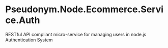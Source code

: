 # Pseudonym.Node.Ecommerce.Service.Auth
RESTful API compliant micro-service for managing users in node.js
Authentication System
